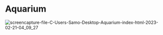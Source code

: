 # Aquarium
![screencapture-file-C-Users-Samo-Desktop-Aquarium-index-html-2023-02-21-04_09_27](https://user-images.githubusercontent.com/121224893/220238015-ab02edf5-5e2f-4667-8feb-2d93b1f05037.png)
